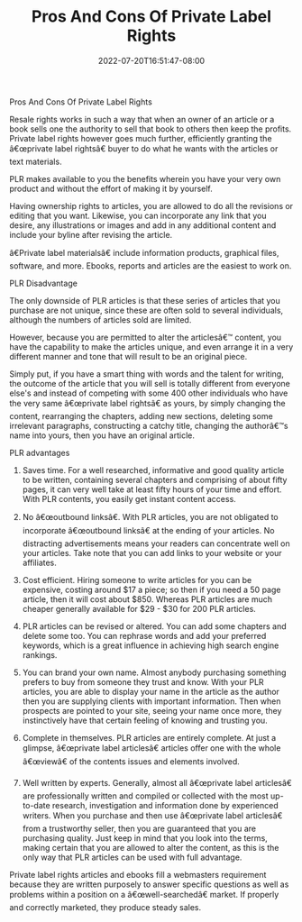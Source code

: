 ﻿---
title: "Pros And Cons Of Private Label Rights"
date: 2022-07-20T16:51:47-08:00
description: "10 private label articles Tips for Web Success"
featured_image: "/images/10 private label articles.jpg"
tags: ["10 private label articles"]
---

Pros And Cons Of Private Label Rights

Resale rights works in such a way that when an owner of an article or a book sells one the authority to sell that book to others then keep the profits. Private label rights however goes much further, efficiently granting the â€œprivate label rightsâ€ buyer to do what he wants with the articles or text materials.

PLR makes available to you the benefits wherein you have your very own product and without the effort of making it by yourself. 

Having ownership rights to articles, you are allowed to do all the revisions or editing that you want. Likewise, you can incorporate any link that you desire, any illustrations or images and add in any additional content and include your byline   after revising the article.

â€Private label materialsâ€ include information products, graphical files, software, and more. Ebooks, reports and articles are the easiest to work on. 

PLR Disadvantage

The only downside of PLR articles is that these series of articles that you purchase are not unique, since these are often sold to several individuals, although the numbers of articles sold are limited. 

However, because you are permitted to alter the articlesâ€™ content, you have the capability to make the articles unique, and even arrange it in a very different manner and tone that will result to be an original piece.

Simply put, if you have a smart thing with words and the talent for writing, the outcome of the article that you will sell is totally different from everyone else's and instead of competing with some 400 other individuals who have the very same â€œprivate label rightsâ€ as yours, by simply changing the content, rearranging the chapters, adding new sections, deleting some irrelevant paragraphs, constructing a catchy title, changing the authorâ€™s name into yours, then you have an original article. 

PLR advantages

1. Saves time. For a well researched, informative and good quality article to be written, containing several chapters and comprising of about fifty pages, it can very well take at least fifty hours of your time and effort.  With PLR contents, you easily get instant content access.

2. No â€œoutbound linksâ€. With PLR articles, you are not obligated to incorporate â€œoutbound linksâ€ at the ending of your articles.  No distracting advertisements means your readers can concentrate well on your articles.  Take note that you can add links to your website or your affiliates.

3. Cost efficient. Hiring someone to write articles for you can be expensive, costing around $17 a piece; so then if you need a 50 page article, then it will cost about $850.  Whereas PLR articles are much cheaper generally available for $29 - $30 for 200 PLR articles.

4. PLR articles can be revised or altered. You can add some chapters and delete some too.  You can rephrase words and add your preferred keywords, which is a great influence in achieving high search engine rankings.

5. You can brand your own name. Almost anybody purchasing something prefers to buy from someone they trust and know.  With your PLR articles, you are able to display your name in the article as the author then you are supplying clients with important information. Then when prospects are pointed to your site, seeing your name once more, they instinctively have that certain feeling of knowing and trusting you.

6. Complete in themselves. PLR articles are entirely complete.  At just a glimpse, â€œprivate label articlesâ€ articles offer one with the whole â€œviewâ€ of the contents issues and elements involved.

7. Well written by experts. Generally, almost all â€œprivate label articlesâ€ are professionally written and compiled or collected with the most up-to-date research, investigation and information done by experienced writers.  When you purchase and then use â€œprivate label articlesâ€ from a trustworthy seller, then you are guaranteed that you are purchasing quality.  Just keep in mind that you look into the terms, making certain that you are allowed to alter the content, as this is the only way that PLR articles can be used with full advantage.

Private label rights articles and ebooks fill a webmasters requirement because they are written purposely to answer specific questions as well as problems within a position on a â€œwell-searchedâ€ market. If properly and correctly marketed, they produce steady sales.


